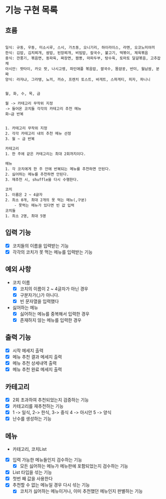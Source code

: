 # 기능 구현 목록

## 흐름

```

일식: 규동, 우동, 미소시루, 스시, 가츠동, 오니기리, 하이라이스, 라멘, 오코노미야끼
한식: 김밥, 김치찌개, 쌈밥, 된장찌개, 비빔밥, 칼국수, 불고기, 떡볶이, 제육볶음
중식: 깐풍기, 볶음면, 동파육, 짜장면, 짬뽕, 마파두부, 탕수육, 토마토 달걀볶음, 고추잡채
아시안: 팟타이, 카오 팟, 나시고렝, 파인애플 볶음밥, 쌀국수, 똠얌꿍, 반미, 월남쌈, 분짜
양식: 라자냐, 그라탱, 뇨끼, 끼슈, 프렌치 토스트, 바게트, 스파게티, 피자, 파니니


월, 화, 수, 목, 금

월 -> 카테고리 무작위 지정
-> 들어온 코치들 각각의 카테고리 추천 메뉴
화~금 반복


1. 카테고리 무작위 지정
2. 각각 카테고리 내의 추천 메뉴 선정
3. 월 ~ 금 반복

카테고리
1. 한 주에 같은 카테고리는 최대 2회까지이다.

메뉴
1. 각 코치에게 한 주 안에 반복되는 메뉴를 추천하면 안된다.
2. 싫어하는 메뉴를 추천하면 안된다.
3. 재추천 시, shuffle을 다시 수행한다.

코치
1. 이름은 2 ~ 4글자
2. 최소 0개, 최대 2개의 못 먹는 메뉴(,구분)
    - 못먹는 메뉴가 있다면 빈 값 입력
코치들
1. 최소 2명, 최대 5명
```

## 입력 기능

- [x] 코치들의 이름을 입력받는 기능
- [x] 각각의 코치가 못 먹는 메뉴를 입력받는 기능

## 예외 사항

- 코치 이름
    - [x] 코치의 이름이 2 ~ 4글자가 아닌 경우
    - [x] 구분자가(,)가 아니다.
    - [x] 빈 문자열을 입력했다
- 싫어하는 메뉴
    - [x] 싫어하는 메뉴를 중복해서 입력한 경우
    - [x] 존재하지 않는 메뉴를 입력한 경우

## 출력 기능

- [x] 시작 메세지 출력
- [x] 메뉴 추천 결과 메세지 출력
- [x] 메뉴 추천 상세내역 출력
- [x] 메뉴 추천 완료 메세지 출력

## 카테고리

- [x] 2회 초과하여 추천되었는지 검증하는 기능
- [x] 카테고리를 재추천하는 기능
- [x] 1 -> 일식, 2-> 한식, 3-> 중식 4 -> 아시안 5 -> 양식
- [x] 난수를 생성하는 기능

## 메뉴

- 카테고리, 코치List

- [x] 입력 가능한 메뉴들인지 검수하는 기능
    - [x] 모든 싫어하는 메뉴가 메뉴판에 포함되었는지 검수하는 기능
- [x] List<String> 타입을 섞는 기능
- [x] 첫번 째 값을 사용한다
- [x] 추천할 수 없는 메뉴일 경우 다시 섞는 기능
    - [x] 코치가 싫어하는 메뉴이거나, 이미 추천했던 메뉴인지 판별하는 기능